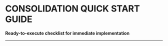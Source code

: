 <!-- Optimized: 2025-10-06 -->
<!-- RPM: 1.6.2.1.1.6.2.1_QUICK_START_20251006 -->
<!-- Session: E2E RPM DNA Application -->
<!-- AOM: RND (Reggie & Dro) -->
<!-- COI: TECHNOLOGY -->
<!-- RPM: HIGH -->
<!-- ACTION: BUILD -->

# CONSOLIDATION QUICK START GUIDE

**Ready-to-execute checklist for immediate implementation**

---
